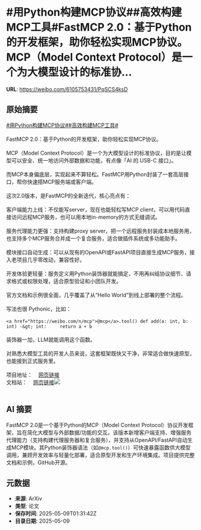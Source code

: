 # #用Python构建MCP协议##高效构建MCP工具#FastMCP 2.0：基于Python的开发框架，助你轻松实现MCP协议。MCP（Model Context Protocol）是一个为大模型设计的标准协...

**URL**: https://weibo.com/6105753431/PqSCS4ksD

## 原始摘要

<a href="https://m.weibo.cn/search?containerid=231522type%3D1%26t%3D10%26q%3D%23%E7%94%A8Python%E6%9E%84%E5%BB%BAMCP%E5%8D%8F%E8%AE%AE%23&amp;extparam=%23%E7%94%A8Python%E6%9E%84%E5%BB%BAMCP%E5%8D%8F%E8%AE%AE%23" data-hide=""><span class="surl-text">#用Python构建MCP协议#</span></a><a href="https://m.weibo.cn/search?containerid=231522type%3D1%26t%3D10%26q%3D%23%E9%AB%98%E6%95%88%E6%9E%84%E5%BB%BAMCP%E5%B7%A5%E5%85%B7%23&amp;extparam=%23%E9%AB%98%E6%95%88%E6%9E%84%E5%BB%BAMCP%E5%B7%A5%E5%85%B7%23" data-hide=""><span class="surl-text">#高效构建MCP工具#</span></a><br><br>FastMCP 2.0：基于Python的开发框架，助你轻松实现MCP协议。<br><br>MCP（Model Context Protocol）是一个为大模型设计的标准协议，目的是让模型可以安全、统一地访问外部数据和功能，有点像「AI 的 USB-C 接口」。<br><br>而MCP本身偏底层，实现起来不算轻松。FastMCP用Python封装了一套高层接口，帮你快速搭MCP服务端或客户端。<br><br>这次2.0版本，是FastMCP的全新迭代，核心亮点有：<br><br>客户端能力上线：不仅能写server，现在也能轻松写MCP client，可以用代码直接访问远程MCP服务，也可以用本地in-memory的方式无缝调试。<br><br>服务代理能力更强：支持构建proxy server，把一个远程服务封装成本地服务用，也支持多个MCP服务合并成一个复合服务，适合做插件系统或多功能助手。<br><br>模块接口自动生成：可以从现有的OpenAPI或FastAPI项目直接生成MCP服务，接入老项目几乎零改动，兼容性好。<br><br>开发体验更轻量：服务定义用Python装饰器就能搞定，不用再纠结协议细节、请求格式或权限处理，适合原型验证和小团队开发。<br><br>官方文档和示例很全面，几乎覆盖了从“Hello World”到线上部署的整个流程。<br><br>写法也很 Pythonic，比如：<br><br>`<a href="https://weibo.com/n/mcp">@mcp</a>.tool() def add(a: int, b: int) -&gt; int:     return a + b`<br><br>装饰器一加，LLM就能调用这个函数。<br><br>对熟悉大模型工具的开发人员来说，这套框架既快又干净，非常适合做快速原型，也能接到正式服务里。<br><br>项目地址：<a href="https://weibo.cn/sinaurl?u=https%3A%2F%2Fgithub.com%2Fjlowin%2Ffastmcp" data-hide=""><span class="url-icon"><img style="width: 1rem;height: 1rem" src="https://h5.sinaimg.cn/upload/2015/09/25/3/timeline_card_small_web_default.png" referrerpolicy="no-referrer"></span><span class="surl-text">网页链接</span></a><br>文档站：<a href="https://weibo.cn/sinaurl?u=https%3A%2F%2Fgofastmcp.com%2F" data-hide=""><span class="url-icon"><img style="width: 1rem;height: 1rem" src="https://h5.sinaimg.cn/upload/2015/09/25/3/timeline_card_small_web_default.png" referrerpolicy="no-referrer"></span><span class="surl-text">网页链接</span></a><img style="" src="https://tvax3.sinaimg.cn/large/006Fd7o3gy1i185ss7pdoj31p21cs1kx.jpg" referrerpolicy="no-referrer"><br><br>

## AI 摘要

FastMCP 2.0是一个基于Python的MCP（Model Context Protocol）协议开发框架，旨在简化大模型与外部数据/功能的交互。该版本新增客户端支持、增强服务代理能力（支持构建代理服务器和复合服务），并支持从OpenAPI/FastAPI自动生成MCP模块。其Python装饰器语法（如`@mcp.tool()`）可快速暴露函数供大模型调用，兼顾开发效率与轻量化部署，适合原型开发和生产环境集成。项目提供完整文档和示例，GitHub开源。

## 元数据

- **来源**: ArXiv
- **类型**: 论文
- **保存时间**: 2025-05-09T01:31:42Z
- **目录日期**: 2025-05-09
